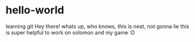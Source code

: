 # hello-world
learning git
Hey there! whats up, who knows, this is neat, not gonna lie this is super helpful to work on solomon and my game :D

